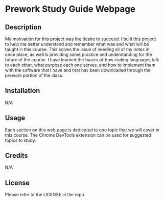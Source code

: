 # Prework Study Guide Webpage

## Description

My motivation for this project was the desire to succeed. I built this project to help me better understand and remember what was and what will be taught in this course. This solves the issue of needing all of my notes in once place, as well is providing some practice and understanding for the future of the course. I have learned the basics of how coding languages talk to each other, what purpose each one serves, and how to implement them with the software that I have and that has been downloaded through the prework portion of the class. 


## Installation

N/A

## Usage

Each section on this web page is dedicated to one topic that we will cover in this course. The Chrome DevTools extension can be used for suggested topics to study. 

## Credits

N/A

## License

Please refer to the LICENSE in the repo. 

